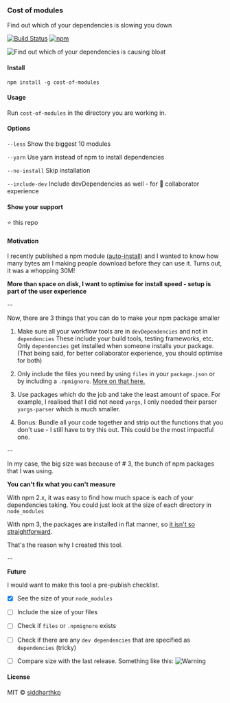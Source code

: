 ### Cost of modules
Find out which of your dependencies is slowing you down

[![Build
Status](https://api.travis-ci.org/siddharthkp/cost-of-modules.svg?branch=master)](https://travis-ci.org/siddharthkp/cost-of-modules)
[![npm](https://img.shields.io/npm/v/cost-of-modules.svg?maxAge=3600)](https://www.npmjs.com/package/cost-of-modules)

![Find out which of your dependencies is causing bloat](https://raw.githubusercontent.com/siddharthkp/cost-of-modules/master/screenshot.jpg)

#### Install

`npm install -g cost-of-modules`

#### Usage

Run `cost-of-modules` in the directory you are working in.

#### Options

`--less`  Show the biggest 10 modules

`--yarn`  Use yarn instead of npm to install dependencies

`--no-install`  Skip installation

`--include-dev`  Include devDependencies as well - for 🚀 collaborator experience

#### Show your support

:star: this repo

#### Motivation

I recently published a npm module ([auto-install](https://github.com/siddharthkp/auto-install)) and I wanted to know how many bytes am I making people download before they can use it. Turns out, it was a whopping 30M!

__More than space on disk, I want to optimise for install speed - setup is part of the user experience__

--

Now, there are 3 things that you can do to make your npm package smaller

1. Make sure all your workflow tools are in `devDependencies` and not in `dependencies` These include your build tools, testing frameworks, etc. Only `dependencies` get installed when someone installs your package. (That being said, for better collaborator experience, you should optimise for both)

2. Only include the files you need by using `files` in your `package.json` or by including a `.npmignore`. [More on that here.](https://docs.npmjs.com/files/package.json#files)

3. Use packages which do the job and take the least amount of space. For example, I realised that I did not need `yargs`, I only needed their parser `yargs-parser` which is much smaller.

4. Bonus: Bundle all your code together and strip out the functions that you don't use - I still have to try this out. This could be the most impactful one.

-- 

In my case, the big size was because of # 3, the bunch of npm packages that I was using.

__You can't fix what you can't measure__

With npm 2.x, it was easy to find how much space is each of your dependencies taking. You could just look at the size of each directory in `node_modules`

With npm 3, the packages are installed in flat manner, so [it isn't so straightforward](https://github.com/npm/npm/issues/10361).

That's the reason why I created this tool.

--

__Future__

I would want to make this tool a pre-publish checklist.

- [x] See the size of your `node_modules`
- [ ] Include the size of your files
- [ ] Check if `files` or `.npmignore` exists
- [ ] Check if there are any `dev dependencies` that are specified as `dependencies` (tricky)
- [ ] Compare size with the last release. Something like this:
![Warning](https://dl.dropboxusercontent.com/u/23355164/warning.png)


#### License

MIT © [siddharthkp](https://github.com/siddharthkp)
